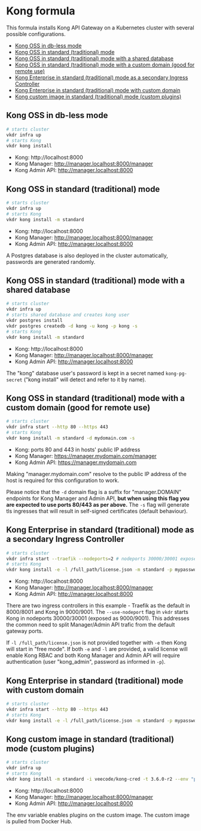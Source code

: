 # Kong formula <!-- omit in toc -->

This formula installs Kong API Gateway on a Kubernetes cluster with several possible configurations.

- [Kong OSS in db-less mode](#kong-oss-in-db-less-mode)
- [Kong OSS in standard (traditional) mode](#kong-oss-in-standard-traditional-mode)
- [Kong OSS in standard (traditional) mode with a shared database](#kong-oss-in-standard-traditional-mode-with-a-shared-database)
- [Kong OSS in standard (traditional) mode with a custom domain (good for remote use)](#kong-oss-in-standard-traditional-mode-with-a-custom-domain-good-for-remote-use)
- [Kong Enterprise in standard (traditional) mode as a secondary Ingress Controller](#kong-enterprise-in-standard-traditional-mode-as-a-secondary-ingress-controller)
- [Kong Enterprise in standard (traditional) mode with custom domain](#kong-enterprise-in-standard-traditional-mode-with-custom-domain)
- [Kong custom image in standard (traditional) mode (custom plugins)](#kong-custom-image-in-standard-traditional-mode-custom-plugins)


## Kong OSS in db-less mode

```sh
# starts cluster
vkdr infra up
# starts Kong
vkdr kong install
```

- Kong: http://localhost:8000
- Kong Manager: http://manager.localhost:8000/manager
- Kong Admin API: http://manager.localhost:8000

## Kong OSS in standard (traditional) mode

```sh
# starts cluster
vkdr infra up
# starts Kong
vkdr kong install -m standard
```

- Kong: http://localhost:8000
- Kong Manager: http://manager.localhost:8000/manager
- Kong Admin API: http://manager.localhost:8000

A Postgres database is also deployed in the cluster automatically, passwords are generated randomly.

## Kong OSS in standard (traditional) mode with a shared database

```sh
# starts cluster
vkdr infra up
# starts shared database and creates kong user
vkdr postgres install
vkdr postgres createdb -d kong -u kong -p kong -s
# starts Kong
vkdr kong install -m standard
```

- Kong: http://localhost:8000
- Kong Manager: http://manager.localhost:8000/manager
- Kong Admin API: http://manager.localhost:8000

The "kong" database user's password is kept in a secret named `kong-pg-secret` ("kong install" will detect and refer to it by name).

## Kong OSS in standard (traditional) mode with a custom domain (good for remote use)

```sh
# starts cluster
vkdr infra start --http 80 --https 443
# starts Kong
vkdr kong install -m standard -d mydomain.com -s
```

- Kong: ports 80 and 443 in hosts' public IP address
- Kong Manager: https://manager.mydomain.com/manager
- Kong Admin API: https://manager.mydomain.com

Making "manager.mydomain.com" resolve to the public IP address of the host is required for this configuration to work.

Please notice that the `-d` domain flag is a suffix for "manager.DOMAIN" endpoints for Kong Manager and Admin API, **but when using this flag you are expected to use ports 80/443 as per above.** The `-s` flag will generate tls ingresses that will result in self-signed certificates (default behaviour).

## Kong Enterprise in standard (traditional) mode as a secondary Ingress Controller

```sh
# starts cluster
vkdr infra start --traefik --nodeports=2 # nodeports 30000/30001 exposed as 9000/9001
# starts Kong
vkdr kong install -e -l /full_path/license.json -m standard -p mypassword --use-nodeport
```

- Kong: http://localhost:8000
- Kong Manager: http://manager.localhost:8000/manager
- Kong Admin API: http://manager.localhost:8000

There are two ingress controllers in this example - Traefik as the default in 8000/8001 and Kong in 9000/9001. The `--use-nodeport` flag in `vkdr` starts Kong in nodeports 30000/30001 (exposed as 9000/9001). This addresses the common need to split Manager/Admin API trafic from the default gateway ports.

If `-l /full_path/license.json` is not provided together with `-e` then Kong will start in "free mode". If both `-e` and `-l` are provided, a valid license will enable Kong RBAC and both Kong Manager and Admin API will require authentication (user "kong_admin", password as informed in `-p`).

## Kong Enterprise in standard (traditional) mode with custom domain

```sh
# starts cluster
vkdr infra start --http 80 --https 443
# starts Kong
vkdr kong install -e -l /full_path/license.json -m standard -p mypassword --default-ic -d mydomain.com -s
```

## Kong custom image in standard (traditional) mode (custom plugins)

```sh
# starts cluster
vkdr infra up
# starts Kong
vkdr kong install -m standard -i veecode/kong-cred -t 3.6.0-r2 --env "plugins=bundled,oidc,oidc-acl,mtls-auth,mtls-acl,late-file-log"
```

- Kong: http://localhost:8000
- Kong Manager: http://manager.localhost:8000/manager
- Kong Admin API: http://manager.localhost:8000

The env variable enables plugins on the custom image. The custom image is pulled from Docker Hub.
